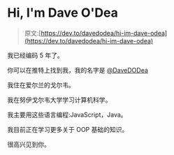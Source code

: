 # Hi, I'm Dave O'Dea

> 原文:[https://dev.to/davedodea/hi-im-dave-odea](https://dev.to/davedodea/hi-im-dave-odea)

我已经编码 5 年了。

你可以在推特上找到我，我的名字是 [@DaveDODea](https://twitter.com/DaveDODea)

我住在爱尔兰的戈尔韦。

我在努伊戈尔韦大学学习计算机科学。

我主要用这些语言编程:JavaScript，Java。

我目前正在学习更多关于 OOP 基础的知识。

很高兴见到你。